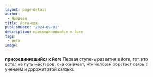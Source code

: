 ```yaml
---
layout: page-detail
author:
 - Яшодеви
title: йога-юдж
publishDate: "2024-09-01"
description: присоединившийся к йоге
tags:
 - йога
image: 
---
```


__присоединившийся к йоге__
Первая ступень развития в йоге, тот, кто встал на путь мастеров, она означает, что человек обретает связь с учением и дорожит этой связью.


